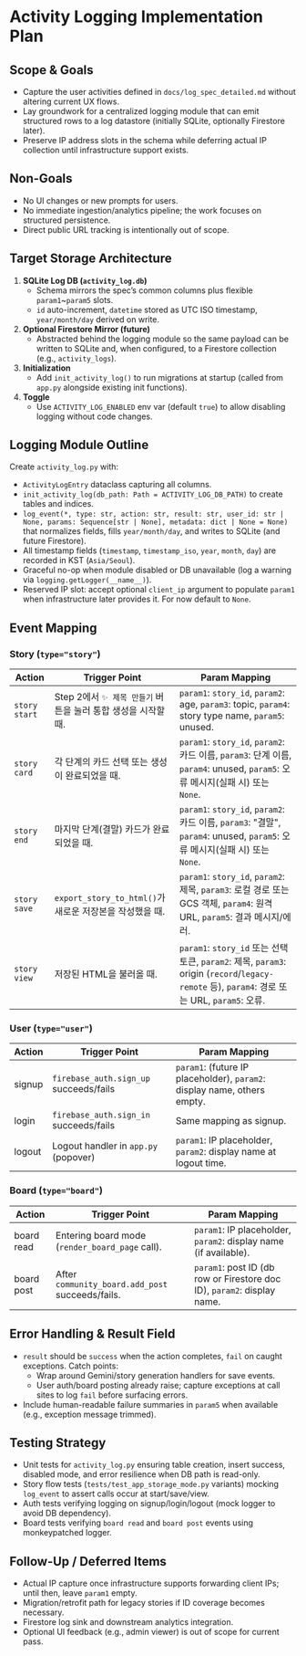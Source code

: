 # Activity Logging Implementation Plan

## Scope & Goals
- Capture the user activities defined in `docs/log_spec_detailed.md` without altering current UX flows.
- Lay groundwork for a centralized logging module that can emit structured rows to a log datastore (initially SQLite, optionally Firestore later).
- Preserve IP address slots in the schema while deferring actual IP collection until infrastructure support exists.

## Non-Goals
- No UI changes or new prompts for users.
- No immediate ingestion/analytics pipeline; the work focuses on structured persistence.
- Direct public URL tracking is intentionally out of scope.

## Target Storage Architecture
1. **SQLite Log DB (`activity_log.db`)**
   - Schema mirrors the spec’s common columns plus flexible `param1`~`param5` slots.
   - `id` auto-increment, `datetime` stored as UTC ISO timestamp, `year/month/day` derived on write.
2. **Optional Firestore Mirror (future)**
   - Abstracted behind the logging module so the same payload can be written to SQLite and, when configured, to a Firestore collection (e.g., `activity_logs`).
3. **Initialization**
   - Add `init_activity_log()` to run migrations at startup (called from `app.py` alongside existing init functions).
4. **Toggle**
   - Use `ACTIVITY_LOG_ENABLED` env var (default `true`) to allow disabling logging without code changes.

## Logging Module Outline
Create `activity_log.py` with:
- `ActivityLogEntry` dataclass capturing all columns.
- `init_activity_log(db_path: Path = ACTIVITY_LOG_DB_PATH)` to create tables and indices.
- `log_event(*, type: str, action: str, result: str, user_id: str | None, params: Sequence[str | None], metadata: dict | None = None)` that normalizes fields, fills `year/month/day`, and writes to SQLite (and future Firestore).
- All timestamp fields (`timestamp`, `timestamp_iso`, `year`, `month`, `day`) are recorded in KST (`Asia/Seoul`).
- Graceful no-op when module disabled or DB unavailable (log a warning via `logging.getLogger(__name__)`).
- Reserved IP slot: accept optional `client_ip` argument to populate `param1` when infrastructure later provides it. For now default to `None`.

## Event Mapping
### Story (`type="story"`)
| Action          | Trigger Point                                                                 | Param Mapping                                                                                                                     |
|-----------------|------------------------------------------------------------------------------|------------------------------------------------------------------------------------------------------------------------------------|
| `story start`   | Step 2에서 `✨ 제목 만들기` 버튼을 눌러 통합 생성을 시작할 때.                  | `param1`: `story_id`, `param2`: age, `param3`: topic, `param4`: story type name, `param5`: unused.                                         |
| `story card`    | 각 단계의 카드 선택 또는 생성이 완료되었을 때.                               | `param1`: `story_id`, `param2`: 카드 이름, `param3`: 단계 이름, `param4`: unused, `param5`: 오류 메시지(실패 시) 또는 `None`.             |
| `story end`     | 마지막 단계(결말) 카드가 완료되었을 때.                                       | `param1`: `story_id`, `param2`: 카드 이름, `param3`: "결말", `param4`: unused, `param5`: 오류 메시지(실패 시) 또는 `None`.              |
| `story save`    | `export_story_to_html()`가 새로운 저장본을 작성했을 때.                         | `param1`: `story_id`, `param2`: 제목, `param3`: 로컬 경로 또는 GCS 객체, `param4`: 원격 URL, `param5`: 결과 메시지/에러.                |
| `story view`    | 저장된 HTML을 불러올 때.                                                      | `param1`: `story_id` 또는 선택 토큰, `param2`: 제목, `param3`: origin (`record`/`legacy-remote` 등), `param4`: 경로 또는 URL, `param5`: 오류. |

### User (`type="user"`)
| Action  | Trigger Point                                    | Param Mapping                                                                 |
|---------|--------------------------------------------------|--------------------------------------------------------------------------------|
| signup  | `firebase_auth.sign_up` succeeds/fails           | `param1`: (future IP placeholder), `param2`: display name, others empty.       |
| login   | `firebase_auth.sign_in` succeeds/fails           | Same mapping as signup.                                                        |
| logout  | Logout handler in `app.py` (popover)             | `param1`: IP placeholder, `param2`: display name at logout time.               |

### Board (`type="board"`)
| Action      | Trigger Point                                               | Param Mapping                                                               |
|-------------|-------------------------------------------------------------|------------------------------------------------------------------------------|
| board read  | Entering board mode (`render_board_page` call).              | `param1`: IP placeholder, `param2`: display name (if available).             |
| board post  | After `community_board.add_post` succeeds/fails.             | `param1`: post ID (db row or Firestore doc ID), `param2`: display name.      |

## Error Handling & Result Field
- `result` should be `success` when the action completes, `fail` on caught exceptions. Catch points:
  - Wrap around Gemini/story generation handlers for save events.
  - User auth/board posting already raise; capture exceptions at call sites to log `fail` before surfacing errors.
- Include human-readable failure summaries in `param5` when available (e.g., exception message trimmed).

## Testing Strategy
- Unit tests for `activity_log.py` ensuring table creation, insert success, disabled mode, and error resilience when DB path is read-only.
- Story flow tests (`tests/test_app_storage_mode.py` variants) mocking `log_event` to assert calls occur at start/save/view.
- Auth tests verifying logging on signup/login/logout (mock logger to avoid DB dependency).
- Board tests verifying `board read` and `board post` events using monkeypatched logger.

## Follow-Up / Deferred Items
- Actual IP capture once infrastructure supports forwarding client IPs; until then, leave `param1` empty.
- Migration/retrofit path for legacy stories if ID coverage becomes necessary.
- Firestore log sink and downstream analytics integration.
- Optional UI feedback (e.g., admin viewer) is out of scope for current pass.
